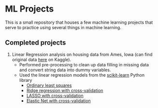 # ML Projects

This is a small repository that houses a few machine learning projects that serve to practice using several things in machine learning.

## Completed projects

1. Linear Regression analysis on housing data from Ames, Iowa (can find original data <a href="https://www.kaggle.com/competitions/house-prices-advanced-regression-techniques" target="_blank">here</a> on Kaggle).
   - Performed pre-processing to clean up data filling in missing data and convert string data into dummy variables.
   - Used the linear regression models from the <a href="https://scikit-learn.org/stable/index.html" target="_blank">scikit-learn</a> Python library
     - <a href="https://scikit-learn.org/stable/modules/generated/sklearn.linear_model.LinearRegression.html" target="_blank">Ordinary least squares</a>
     - <a href="https://scikit-learn.org/stable/modules/generated/sklearn.linear_model.RidgeCV.html" target="_blank">Ridge regression with cross-validation</a>
     - <a href="https://scikit-learn.org/stable/modules/generated/sklearn.linear_model.LassoCV.html" target="_blank">LASSO with cross-validation</a>
     - <a href="https://scikit-learn.org/stable/modules/generated/sklearn.linear_model.ElasticNetCV.html" target="_blank">Elastic Net with cross-validation</a>
